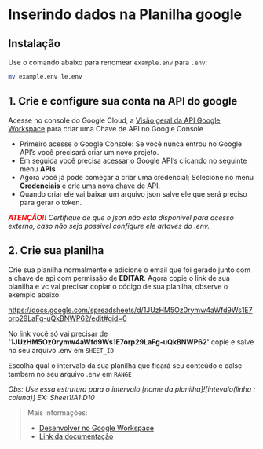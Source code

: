 # Inserindo dados na Planilha google 

## Instalação
Use o comando abaixo para renomear `example.env` para `.env`:
```sh
mv example.env le.env
```

## 1. Crie e configure sua conta na API do google 
Acesse no console do Google Cloud, a [Visão geral da API Google Workspace](https://console.cloud.google.com/workspace-api?hl=pt-br) para criar uma Chave de API no Google Console
- Primeiro acesse o Google Console: Se você nunca entrou no Google API’s você precisará criar um novo projeto.
- Em seguida você precisa acessar o Google API’s clicando no seguinte menu **APIs**
- Agora você já pode começar a criar uma credencial; Selecione no menu **Credenciais** e crie uma nova chave de API.
- Quando criar ele vai baixar um arquivo json salve ele que será preciso para gerar o token.

_**<span style="color: red;">ATENÇÃO!!</span>** Certifique de que o json não está disponivel para acesso externo, caso não seja possivel configure ele artavés do .env._

## 2. Crie sua planilha 
Crie sua planilha normalmente e adicione o email que foi gerado junto com a chave de api com permissão de **EDITAR**.
Agora copie o link de sua planilha e vc vai precisar copiar o código de sua planilha, observe o exemplo abaixo:

https://docs.google.com/spreadsheets/d/1JUzHM5Oz0rymw4aWfd9Ws1E7orp29LaFg-uQkBNWP62/edit#gid=0

No link você só vai precisar de **'1JUzHM5Oz0rymw4aWfd9Ws1E7orp29LaFg-uQkBNWP62'** copie e salve no seu arquivo .env em `SHEET_ID`

Escolha qual o intervalo da sua planilha que ficará seu conteúdo e dalse tambem no seu arquivo .env em `RANGE`

_Obs: Use essa estrutura para o intervalo [nome da planilha]![intevalo(linha : coluna)] EX: Sheet1!A1:D10_


> Mais informações:
>
> - [Desenvolver no Google Workspace](https://developers.google.com/workspace/guides/get-started?hl=pt-br)
> - [Link da documentação](https://developers.google.com/sheets/api/guides/concepts?hl=pt-br)
